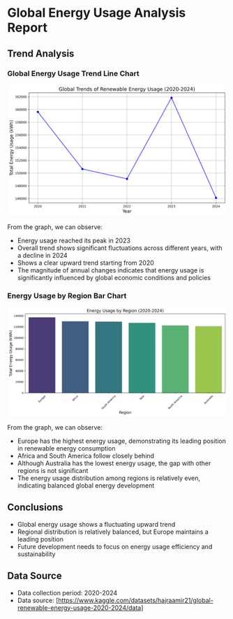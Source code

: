 # Global Energy Usage Analysis Report

## Trend Analysis

### Global Energy Usage Trend Line Chart

![Global Energy Usage Trend](./figures/global_renewable_energy_usage.png)

From the graph, we can observe:

- Energy usage reached its peak in 2023
- Overall trend shows significant fluctuations across different years, with a decline in 2024
- Shows a clear upward trend starting from 2020
- The magnitude of annual changes indicates that energy usage is significantly influenced by global economic conditions and policies

### Energy Usage by Region Bar Chart

![Energy Usage Distribution by Region](./figures/energy_usage_by_region.png)

From the graph, we can observe:

- Europe has the highest energy usage, demonstrating its leading position in renewable energy consumption
- Africa and South America follow closely behind
- Although Australia has the lowest energy usage, the gap with other regions is not significant
- The energy usage distribution among regions is relatively even, indicating balanced global energy development

## Conclusions

- Global energy usage shows a fluctuating upward trend
- Regional distribution is relatively balanced, but Europe maintains a leading position
- Future development needs to focus on energy usage efficiency and sustainability

## Data Source

- Data collection period: 2020-2024
- Data source: [https://www.kaggle.com/datasets/hajraamir21/global-renewable-energy-usage-2020-2024/data]
